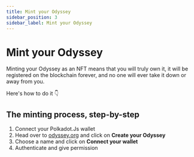 ```yaml
---
title: Mint your Odyssey
sidebar_position: 3
sidebar_label: Mint your Odyssey
---
```

# Mint your Odyssey
Minting your Odyssey as an NFT means that you will truly own it, it will be registered on the blockchain forever, and no one will ever take it down or away from you.

Here's how to do it 👇 
## The minting process, step-by-step
1. Connect your Polkadot.Js wallet
2. Head over to [odyssey.org](https://odyssey.org) and click on **Create your Odyssey**
3. Choose a name and click on **Connect your wallet**
4. Authenticate and give permission